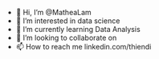 - 👋 Hi, I’m @MatheaLam
- 👀 I’m interested in data science
- 🌱 I’m currently learning Data Analysis
- 💞️ I’m looking to collaborate on 
- 📫 How to reach me linkedin.com/thiendi

<!---
MatheaLam/MatheaLam is a ✨ special ✨ repository because its `README.md` (this file) appears on your GitHub profile.
You can click the Preview link to take a look at your changes.
--->
